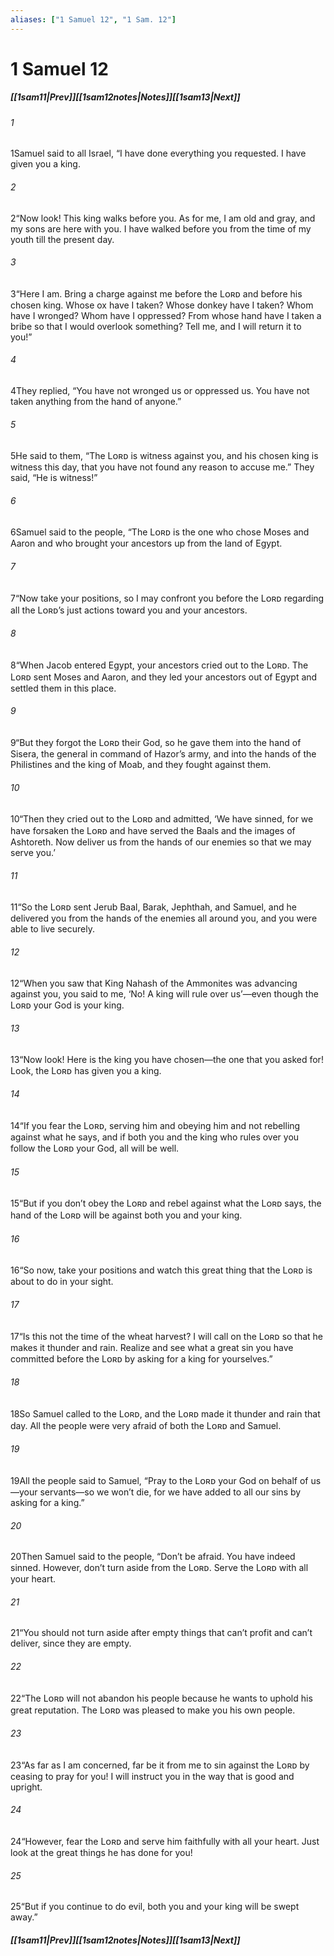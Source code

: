 ```yaml
---
aliases: ["1 Samuel 12", "1 Sam. 12"]
---
```

# 1 Samuel 12
##### <span class=arrow-left></span>[[1sam11|Prev]]<span class=navigation-separator></span>[[1sam12notes|Notes]]<span class=navigation-separator></span>[[1sam13|Next]]<span class=arrow-right></span>
###### 1
<span class=verse-first>1</span>Samuel said to all Israel, “I have done everything you requested. I have given you a king.
###### 2
<span class=verse-body>2</span>“Now look! This king walks before you. As for me, I am old and gray, and my sons are here with you. I have walked before you from the time of my youth till the present day.
###### 3
<span class=verse-body>3</span>“Here I am. Bring a charge against me before the Lᴏʀᴅ and before his chosen king. Whose ox have I taken? Whose donkey have I taken? Whom have I wronged? Whom have I oppressed? From whose hand have I taken a bribe so that I would overlook something? Tell me, and I will return it to you!”
###### 4
<span class=verse-body>4</span>They replied, “You have not wronged us or oppressed us. You have not taken anything from the hand of anyone.”
###### 5
<span class=verse-body>5</span>He said to them, “The Lᴏʀᴅ is witness against you, and his chosen king is witness this day, that you have not found any reason to accuse me.” They said, “He is witness!”
<div class=paragraph-break></div>

###### 6
<span class=verse-first>6</span>Samuel said to the people, “The Lᴏʀᴅ is the one who chose Moses and Aaron and who brought your ancestors up from the land of Egypt.
###### 7
<span class=verse-body>7</span>“Now take your positions, so I may confront you before the Lᴏʀᴅ regarding all the Lᴏʀᴅ’s just actions toward you and your ancestors.
###### 8
<span class=verse-body>8</span>“When Jacob entered Egypt, your ancestors cried out to the Lᴏʀᴅ. The Lᴏʀᴅ sent Moses and Aaron, and they led your ancestors out of Egypt and settled them in this place.
###### 9
<span class=verse-body>9</span>“But they forgot the Lᴏʀᴅ their God, so he gave them into the hand of Sisera, the general in command of Hazor’s army, and into the hands of the Philistines and the king of Moab, and they fought against them.
###### 10
<span class=verse-body>10</span>“Then they cried out to the Lᴏʀᴅ and admitted, ‘We have sinned, for we have forsaken the Lᴏʀᴅ and have served the Baals and the images of Ashtoreth. Now deliver us from the hands of our enemies so that we may serve you.’
###### 11
<span class=verse-body>11</span>“So the Lᴏʀᴅ sent Jerub Baal, Barak, Jephthah, and Samuel, and he delivered you from the hands of the enemies all around you, and you were able to live securely.
###### 12
<span class=verse-body>12</span>“When you saw that King Nahash of the Ammonites was advancing against you, you said to me, ‘No! A king will rule over us’—even though the Lᴏʀᴅ your God is your king.
###### 13
<span class=verse-body>13</span>“Now look! Here is the king you have chosen—the one that you asked for! Look, the Lᴏʀᴅ has given you a king.
###### 14
<span class=verse-body>14</span>“If you fear the Lᴏʀᴅ, serving him and obeying him and not rebelling against what he says, and if both you and the king who rules over you follow the Lᴏʀᴅ your God, all will be well.
###### 15
<span class=verse-body>15</span>“But if you don’t obey the Lᴏʀᴅ and rebel against what the Lᴏʀᴅ says, the hand of the Lᴏʀᴅ will be against both you and your king.
###### 16
<span class=verse-body>16</span>“So now, take your positions and watch this great thing that the Lᴏʀᴅ is about to do in your sight.
###### 17
<span class=verse-body>17</span>“Is this not the time of the wheat harvest? I will call on the Lᴏʀᴅ so that he makes it thunder and rain. Realize and see what a great sin you have committed before the Lᴏʀᴅ by asking for a king for yourselves.”
###### 18
<span class=verse-body>18</span>So Samuel called to the Lᴏʀᴅ, and the Lᴏʀᴅ made it thunder and rain that day. All the people were very afraid of both the Lᴏʀᴅ and Samuel.
<div class=paragraph-break></div>

###### 19
<span class=verse-first>19</span>All the people said to Samuel, “Pray to the Lᴏʀᴅ your God on behalf of us—your servants—so we won’t die, for we have added to all our sins by asking for a king.”
###### 20
<span class=verse-body>20</span>Then Samuel said to the people, “Don’t be afraid. You have indeed sinned. However, don’t turn aside from the Lᴏʀᴅ. Serve the Lᴏʀᴅ with all your heart.
###### 21
<span class=verse-body>21</span>“You should not turn aside after empty things that can’t profit and can’t deliver, since they are empty.
###### 22
<span class=verse-body>22</span>“The Lᴏʀᴅ will not abandon his people because he wants to uphold his great reputation. The Lᴏʀᴅ was pleased to make you his own people.
###### 23
<span class=verse-body>23</span>“As far as I am concerned, far be it from me to sin against the Lᴏʀᴅ by ceasing to pray for you! I will instruct you in the way that is good and upright.
###### 24
<span class=verse-body>24</span>“However, fear the Lᴏʀᴅ and serve him faithfully with all your heart. Just look at the great things he has done for you!
###### 25
<span class=verse-body>25</span>“But if you continue to do evil, both you and your king will be swept away.”
##### <span class=arrow-left></span>[[1sam11|Prev]]<span class=navigation-separator></span>[[1sam12notes|Notes]]<span class=navigation-separator></span>[[1sam13|Next]]<span class=arrow-right></span>